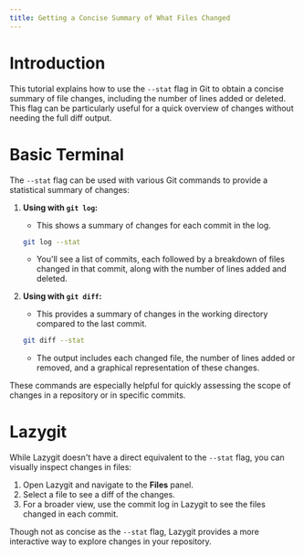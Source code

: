 ```yaml
---
title: Getting a Concise Summary of What Files Changed
---
```

# Introduction
This tutorial explains how to use the `--stat` flag in Git to obtain a concise summary of file changes, including the number of lines added or deleted. This flag can be particularly useful for a quick overview of changes without needing the full diff output.

# Basic Terminal
The `--stat` flag can be used with various Git commands to provide a statistical summary of changes:

1. **Using with `git log`:**
   - This shows a summary of changes for each commit in the log.
   ```bash
   git log --stat
   ```
   - You'll see a list of commits, each followed by a breakdown of files changed in that commit, along with the number of lines added and deleted.

2. **Using with `git diff`:**
   - This provides a summary of changes in the working directory compared to the last commit.
   ```bash
   git diff --stat
   ```
   - The output includes each changed file, the number of lines added or removed, and a graphical representation of these changes.

These commands are especially helpful for quickly assessing the scope of changes in a repository or in specific commits.

# Lazygit
While Lazygit doesn't have a direct equivalent to the `--stat` flag, you can visually inspect changes in files:

1. Open Lazygit and navigate to the **Files** panel.
2. Select a file to see a diff of the changes.
3. For a broader view, use the commit log in Lazygit to see the files changed in each commit.

Though not as concise as the `--stat` flag, Lazygit provides a more interactive way to explore changes in your repository.
